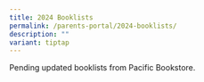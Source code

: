 ```yaml
---
title: 2024 Booklists
permalink: /parents-portal/2024-booklists/
description: ""
variant: tiptap
---
```

Pending updated booklists from Pacific Bookstore.